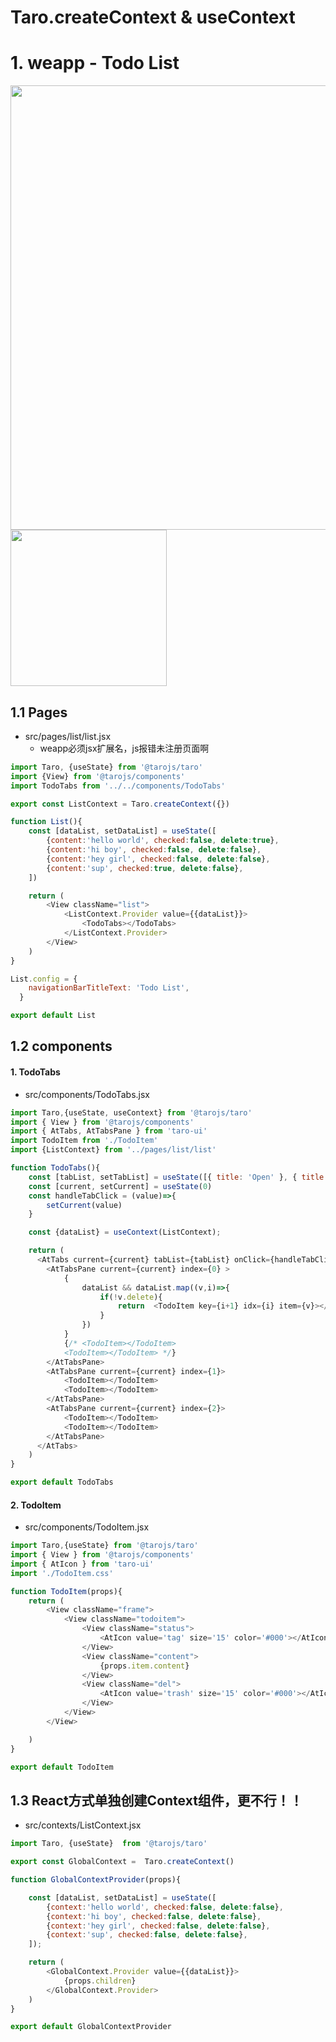 
# Taro.createContext & useContext


#  1. weapp - Todo List
<img width="711" src="https://user-images.githubusercontent.com/26485327/78464442-61b0fc80-771c-11ea-92d5-ef9b92122244.png">

<img width="250" src="https://user-images.githubusercontent.com/26485327/78464445-6675b080-771c-11ea-89b8-8573b34c52f7.jpeg">

## 1.1 Pages

- src/pages/list/list.jsx
  - weapp必须jsx扩展名，js报错未注册页面啊
  
```javascript
import Taro, {useState} from '@tarojs/taro'
import {View} from '@tarojs/components'
import TodoTabs from '../../components/TodoTabs'

export const ListContext = Taro.createContext({})

function List(){
    const [dataList, setDataList] = useState([
        {content:'hello world', checked:false, delete:true},
        {content:'hi boy', checked:false, delete:false},
        {content:'hey girl', checked:false, delete:false},
        {content:'sup', checked:true, delete:false},
    ])

    return (
        <View className="list">
            <ListContext.Provider value={{dataList}}>
                <TodoTabs></TodoTabs>
            </ListContext.Provider>
        </View>
    )
}

List.config = {
    navigationBarTitleText: 'Todo List',
  }

export default List
```

## 1.2 components

#### 1. TodoTabs
- src/components/TodoTabs.jsx

```javascript
import Taro,{useState, useContext} from '@tarojs/taro'
import { View } from '@tarojs/components'
import { AtTabs, AtTabsPane } from 'taro-ui'
import TodoItem from './TodoItem'
import {ListContext} from '../pages/list/list'

function TodoTabs(){
    const [tabList, setTabList] = useState([{ title: 'Open' }, { title: 'Finished' }, { title: 'Deleted' }]) 
    const [current, setCurrent] = useState(0)
    const handleTabClick = (value)=>{
        setCurrent(value)
    }

    const {dataList} = useContext(ListContext);

    return (
      <AtTabs current={current} tabList={tabList} onClick={handleTabClick}>
        <AtTabsPane current={current} index={0} >
            {
                dataList && dataList.map((v,i)=>{
                    if(!v.delete){
                        return  <TodoItem key={i+1} idx={i} item={v}></TodoItem>
                    }
                })
            }
            {/* <TodoItem></TodoItem>
            <TodoItem></TodoItem> */}
        </AtTabsPane>
        <AtTabsPane current={current} index={1}>
            <TodoItem></TodoItem>
            <TodoItem></TodoItem>
        </AtTabsPane>
        <AtTabsPane current={current} index={2}>
            <TodoItem></TodoItem>
            <TodoItem></TodoItem>
        </AtTabsPane>
      </AtTabs>
    )
}

export default TodoTabs
```


#### 2. TodoItem
- src/components/TodoItem.jsx

```javascript
import Taro,{useState} from '@tarojs/taro'
import { View } from '@tarojs/components'
import { AtIcon } from 'taro-ui'
import './TodoItem.css'

function TodoItem(props){
    return (
        <View className="frame">
            <View className="todoitem">
                <View className="status">
                    <AtIcon value='tag' size='15' color='#000'></AtIcon>
                </View>
                <View className="content">
                    {props.item.content}
                </View>
                <View className="del">
                    <AtIcon value='trash' size='15' color='#000'></AtIcon>
                </View>
            </View>
        </View>

    )
}

export default TodoItem
```


## 1.3 React方式单独创建Context组件，更不行！！
- src/contexts/ListContext.jsx
```javascript
import Taro, {useState}  from '@tarojs/taro'

export const GlobalContext =  Taro.createContext()

function GlobalContextProvider(props){

    const [dataList, setDataList] = useState([
        {context:'hello world', checked:false, delete:false},
        {context:'hi boy', checked:false, delete:false},
        {context:'hey girl', checked:false, delete:false},
        {context:'sup', checked:false, delete:false},
    ]);

    return (
        <GlobalContext.Provider value={{dataList}}>
            {props.children}
        </GlobalContext.Provider>
    )
}

export default GlobalContextProvider
```



